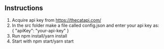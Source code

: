 ## Instructions

1. Acquire api key from https://thecatapi.com/
2. In the src folder make a file called config.json and enter your api key as: { "apiKey": "your-api-key" }
3. Run npm install/yarn install
4. Start with npm start/yarn start
